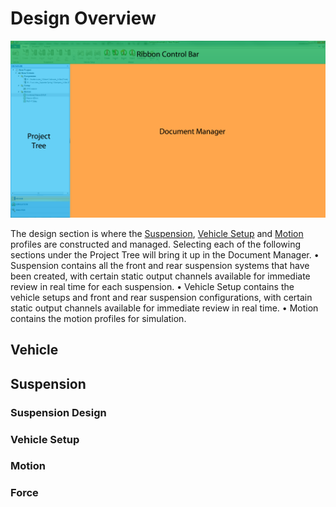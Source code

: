 ﻿---
Title: Design Overview
summary: 
authors:
    - Paulo Yamagata
    - Pedro Brasil    
date: 2019/4/26
---

# Design Overview

![Design Window](../img/2_C_design_window.png)

The design section is where the [Suspension](###Suspension-Design), [Vehicle Setup](###Vehicle-Setup) and [Motion](###Motion) profiles are constructed and managed.
Selecting each of the following sections under the Project Tree will bring it up in the Document Manager. 
•	Suspension contains all the front and rear suspension systems that have been created, with certain static output channels available for immediate review in real time for each suspension.
•	Vehicle Setup contains the vehicle setups and front and rear suspension configurations, with certain static output channels available for immediate review in real time.
•	Motion contains the motion profiles for simulation.


## Vehicle

## Suspension

### Suspension Design

### Vehicle Setup

### Motion

### Force
